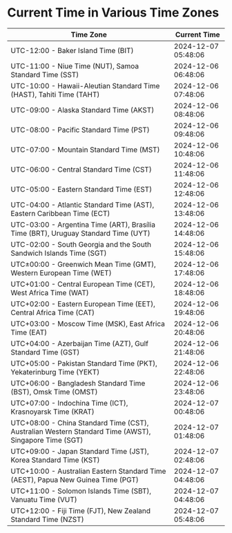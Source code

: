 # Current Time in Various Time Zones

| Time Zone | Current Time |
|-----------|--------------|
| UTC-12:00 - Baker Island Time (BIT) | 2024-12-07 05:48:06 |
| UTC-11:00 - Niue Time (NUT), Samoa Standard Time (SST) | 2024-12-06 06:48:06 |
| UTC-10:00 - Hawaii-Aleutian Standard Time (HAST), Tahiti Time (TAHT) | 2024-12-06 07:48:06 |
| UTC-09:00 - Alaska Standard Time (AKST) | 2024-12-06 08:48:06 |
| UTC-08:00 - Pacific Standard Time (PST) | 2024-12-06 09:48:06 |
| UTC-07:00 - Mountain Standard Time (MST) | 2024-12-06 10:48:06 |
| UTC-06:00 - Central Standard Time (CST) | 2024-12-06 11:48:06 |
| UTC-05:00 - Eastern Standard Time (EST) | 2024-12-06 12:48:06 |
| UTC-04:00 - Atlantic Standard Time (AST), Eastern Caribbean Time (ECT) | 2024-12-06 13:48:06 |
| UTC-03:00 - Argentina Time (ART), Brasília Time (BRT), Uruguay Standard Time (UYT) | 2024-12-06 14:48:06 |
| UTC-02:00 - South Georgia and the South Sandwich Islands Time (SGT) | 2024-12-06 15:48:06 |
| UTC±00:00 - Greenwich Mean Time (GMT), Western European Time (WET) | 2024-12-06 17:48:06 |
| UTC+01:00 - Central European Time (CET), West Africa Time (WAT) | 2024-12-06 18:48:06 |
| UTC+02:00 - Eastern European Time (EET), Central Africa Time (CAT) | 2024-12-06 19:48:06 |
| UTC+03:00 - Moscow Time (MSK), East Africa Time (EAT) | 2024-12-06 20:48:06 |
| UTC+04:00 - Azerbaijan Time (AZT), Gulf Standard Time (GST) | 2024-12-06 21:48:06 |
| UTC+05:00 - Pakistan Standard Time (PKT), Yekaterinburg Time (YEKT) | 2024-12-06 22:48:06 |
| UTC+06:00 - Bangladesh Standard Time (BST), Omsk Time (OMST) | 2024-12-06 23:48:06 |
| UTC+07:00 - Indochina Time (ICT), Krasnoyarsk Time (KRAT) | 2024-12-07 00:48:06 |
| UTC+08:00 - China Standard Time (CST), Australian Western Standard Time (AWST), Singapore Time (SGT) | 2024-12-07 01:48:06 |
| UTC+09:00 - Japan Standard Time (JST), Korea Standard Time (KST) | 2024-12-07 02:48:06 |
| UTC+10:00 - Australian Eastern Standard Time (AEST), Papua New Guinea Time (PGT) | 2024-12-07 04:48:06 |
| UTC+11:00 - Solomon Islands Time (SBT), Vanuatu Time (VUT) | 2024-12-07 04:48:06 |
| UTC+12:00 - Fiji Time (FJT), New Zealand Standard Time (NZST) | 2024-12-07 05:48:06 |

